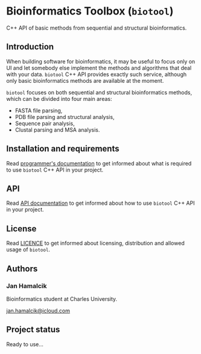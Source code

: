 [//]: # (biotool)
[//]: # (Bioinformatics Toolbox)
[//]: # ()
[//]: # (README.md)
[//]: # (Copyright © 2020 Hamalčík Jan)
[//]: # ()
[//]: # (Contains basic information about biotool's usage and installation)
[//]: # ()

# Bioinformatics Toolbox (`biotool`)

C++ API of basic methods from sequential and structural bioinformatics.

## Introduction

When building software for bioinformatics, it may be useful to focus only
on UI and let somebody else implement the methods and algorithms that
deal with your data.
`biotool` C++ API provides exactly such service, although only basic
bioinformatics methods are available at the moment.

`biotool` focuses on both sequential and structural bioinformatics
methods, which can be divided into four main areas:

* FASTA file parsing,
* PDB file parsing and structural analysis,
* Sequence pair analysis,
* Clustal parsing and MSA analysis.

## Installation and requirements

Read [programmer's documentation](docs/development) to get informed about
what is required to use `biotool` C++ API in your project.

## API

Read [API documentation](docs/api) to get informed about how to use
`biotool` C++ API in your project.

## License

Read [LICENCE](LICENSE) to get informed about licensing, distribution and
allowed usage of `biotool`.

## Authors

### Jan Hamalcik

Bioinformatics student at Charles University.

jan.hamalcik@icloud.com

## Project status

Ready to use...
